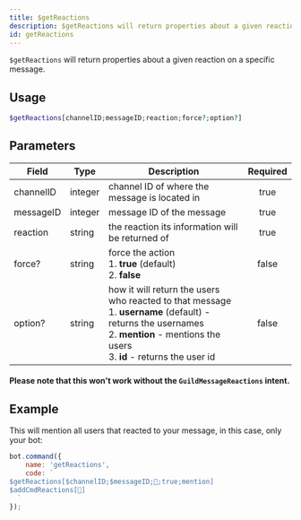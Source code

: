 ```yaml
---
title: $getReactions
description: $getReactions will return properties about a given reaction on a specific message.
id: getReactions
---
```


`$getReactions` will return properties about a given reaction on a specific message.

## Usage

```php
$getReactions[channelID;messageID;reaction;force?;option?]
```

## Parameters

| Field     | Type    | Description                                                                                                                                                    | Required |
|-----------|---------|----------------------------------------------------------------------------------------------------------------------------------------------------------------|:--------:|
| channelID | integer | channel ID of where the message is located in                                                                                                                  |   true   |
| messageID | integer | message ID of the message                                                                                                                                      |   true   |
| reaction  | string  | the reaction its information will be returned of                                                                                                               |   true   |
| force?    | string  | force the action <br /> 1. **true** (default) <br /> 2. **false**                                                                                              |  false   |
| option?   | string  | how it will return the users who reacted to that message <br /> 1. **username** (default) - returns the usernames   <br /> 2. **mention** - mentions the users <br /> 3. **id** - returns the user id |  false   |

#### Please note that this won't work without the `GuildMessageReactions` intent.

## Example

This will mention all users that reacted to your message, in this case, only your bot:

```javascript
bot.command({
    name: 'getReactions',
    code: `
$getReactions[$channelID;$messageID;👋;true;mention]
$addCmdReactions[👋]
  `
});
```